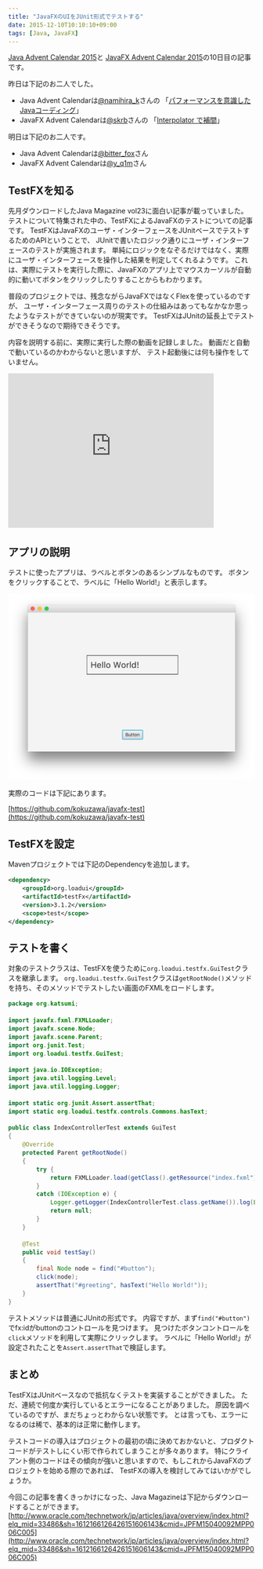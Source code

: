 ```yaml
---
title: "JavaFXのUIをJUnit形式でテストする"
date: 2015-12-10T10:10:10+09:00
tags: [Java, JavaFX] 
---
```

[Java Advent Calendar 2015](http://qiita.com/advent-calendar/2015/java)と
[JavaFX Advent Calendar 2015](http://qiita.com/advent-calendar/2015/javafx)の10日目の記事です。

昨日は下記のお二人でした。  

- Java Advent Calendarは[@namihira_k](https://twitter.com/namihira_k)さんの
「[パフォーマンスを意識したJavaコーディング](http://namihira.hatenablog.com/entry/20151209/1449667895)」
- JavaFX Advent Calendarは[@skrb](https://twitter.com/skrb)さんの
「[Interpolator で補間](http://skrb.hatenablog.com/entry/2015/12/09/212241)」

明日は下記のお二人です。

- Java Advent Calendarは[@bitter_fox](https://twitter.com/bitter_fox)さん
- JavaFX Advent Calendarは[@y_q1m](https://twitter.com/y_q1m)さん

<!-- MORE -->

## TestFXを知る

先月ダウンロードしたJava Magazine vol23に面白い記事が載っていました。
テストについて特集された中の、TestFXによるJavaFXのテストについての記事です。
TestFXはJavaFXのユーザ・インターフェースをJUnitベースでテストするためのAPIということで、
JUnitで書いたロジック通りにユーザ・インターフェースのテストが実施されます。
単純にロジックをなぞるだけではなく、実際にユーザ・インターフェースを操作した結果を判定してくれるようです。
これは、実際にテストを実行した際に、JavaFXのアプリ上でマウスカーソルが自動的に動いてボタンをクリックしたりすることからもわかります。

普段のプロジェクトでは、残念ながらJavaFXではなくFlexを使っているのですが、
ユーザ・インターフェース周りのテストの仕組みはあってもなかなか思ったようなテストができていないのが現実です。
TestFXはJUnitの延長上でテストができそうなので期待できそうです。

内容を説明する前に、実際に実行した際の動画を記録しました。
動画だと自動で動いているのかわからないと思いますが、
テスト起動後には何も操作をしていません。

<iframe width="420" height="315" src="https://www.youtube.com/embed/JdgX6ywJ4GY" frameborder="0" allowfullscreen></iframe>

## アプリの説明

テストに使ったアプリは、ラベルとボタンのあるシンプルなものです。
ボタンをクリックすることで、ラベルに「Hello World!」と表示します。

![](/images/post_image_40.png)

実際のコードは下記にあります。

[https://github.com/kokuzawa/javafx-test](https://github.com/kokuzawa/javafx-test)

## TestFXを設定

Mavenプロジェクトでは下記のDependencyを追加します。

```xml
<dependency>
    <groupId>org.loadui</groupId>
    <artifactId>testFx</artifactId>
    <version>3.1.2</version>
    <scope>test</scope>
</dependency>
```

## テストを書く

対象のテストクラスは、TestFXを使うために`org.loadui.testfx.GuiTest`クラスを継承します。
`org.loadui.testfx.GuiTest`クラスは`getRootNode()`メソッドを持ち、そのメソッドでテストしたい画面のFXMLをロードします。

```java
package org.katsumi;

import javafx.fxml.FXMLLoader;
import javafx.scene.Node;
import javafx.scene.Parent;
import org.junit.Test;
import org.loadui.testfx.GuiTest;

import java.io.IOException;
import java.util.logging.Level;
import java.util.logging.Logger;

import static org.junit.Assert.assertThat;
import static org.loadui.testfx.controls.Commons.hasText;

public class IndexControllerTest extends GuiTest
{
    @Override
    protected Parent getRootNode()
    {
        try {
            return FXMLLoader.load(getClass().getResource("index.fxml"));
        }
        catch (IOException e) {
            Logger.getLogger(IndexControllerTest.class.getName()).log(Level.SEVERE, "", e);
            return null;
        }
    }

    @Test
    public void testSay()
    {
        final Node node = find("#button");
        click(node);
        assertThat("#greeting", hasText("Hello World!"));
    }
}
```

テストメソッドは普通にJUnitの形式です。
内容ですが、まず`find("#button")`でfx:idがbuttonのコントロールを見つけます。
見つけたボタンコントロールを`click`メソッドを利用して実際にクリックします。
ラベルに「Hello World!」が設定されたことを`Assert.assertThat`で検証します。

## まとめ

TestFXはJUnitベースなので抵抗なくテストを実装することができました。
ただ、連続で何度か実行しているとエラーになることがありました。
原因を調べているのですが、まだちょっとわからない状態です。
とは言っても、エラーになるのは稀で、基本的は正常に動作します。

テストコードの導入はプロジェクトの最初の頃に決めておかないと、プロダクトコードがテストしにくい形で作られてしまうことが多々あります。
特にクライアント側のコードはその傾向が強いと思いますので、もしこれからJavaFXのプロジェクトを始める際のであれば、
TestFXの導入を検討してみてはいかがでしょうか。

今回この記事を書くきっかけになった、Java Magazineは下記からダウンロードすることができます。
[http://www.oracle.com/technetwork/jp/articles/java/overview/index.html?elq_mid=33486&sh=1612166126426151606143&cmid=JPFM15040092MPP006C005](http://www.oracle.com/technetwork/jp/articles/java/overview/index.html?elq_mid=33486&sh=1612166126426151606143&cmid=JPFM15040092MPP006C005)



